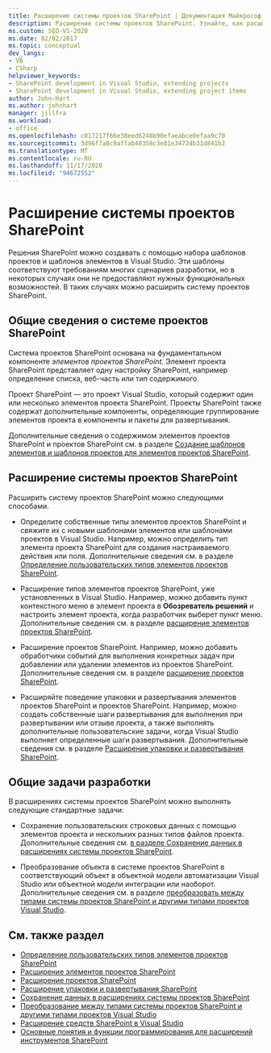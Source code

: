 ```yaml
---
title: Расширение системы проектов SharePoint | Документация Майкрософт
description: Расширение системы проектов SharePoint. Узнайте, как расширить систему проектов SharePoint. Общие сведения о типичных задачах разработки.
ms.custom: SEO-VS-2020
ms.date: 02/02/2017
ms.topic: conceptual
dev_langs:
- VB
- CSharp
helpviewer_keywords:
- SharePoint development in Visual Studio, extending projects
- SharePoint development in Visual Studio, extending project items
author: John-Hart
ms.author: johnhart
manager: jillfra
ms.workload:
- office
ms.openlocfilehash: c017217f66e38eed6248b90efaeabce0efaa9c70
ms.sourcegitcommit: 3d96f7a8c9affab40358c3e81e3472db31d841b2
ms.translationtype: MT
ms.contentlocale: ru-RU
ms.lasthandoff: 11/17/2020
ms.locfileid: "94672552"
---
```

# <a name="extend-the-sharepoint-project-system"></a>Расширение системы проектов SharePoint
  Решения SharePoint можно создавать с помощью набора шаблонов проектов и шаблонов элементов в Visual Studio. Эти шаблоны соответствуют требованиям многих сценариев разработки, но в некоторых случаях они не предоставляют нужных функциональных возможностей. В таких случаях можно расширить систему проектов SharePoint.

## <a name="overview-of-the-sharepoint-project-system"></a>Общие сведения о системе проектов SharePoint
 Система проектов SharePoint основана на фундаментальном компоненте *элементов проектов SharePoint*. Элемент проекта SharePoint представляет одну настройку SharePoint, например определение списка, веб-часть или тип содержимого.

 Проект SharePoint — это проект Visual Studio, который содержит один или несколько элементов проекта SharePoint. Проекты SharePoint также содержат дополнительные компоненты, определяющие группирование элементов проекта в компоненты и пакеты для развертывания.

 Дополнительные сведения о содержимом элементов проектов SharePoint и проектов SharePoint см. в разделе [Создание шаблонов элементов и шаблонов проектов для элементов проектов SharePoint](../sharepoint/creating-item-templates-and-project-templates-for-sharepoint-project-items.md).

## <a name="how-to-extend-the-sharepoint-project-system"></a>Расширение системы проектов SharePoint
 Расширить систему проектов SharePoint можно следующими способами.

- Определите собственные типы элементов проектов SharePoint и свяжите их с новыми шаблонами элементов или шаблонами проектов в Visual Studio. Например, можно определить тип элемента проекта SharePoint для создания настраиваемого действия или поля. Дополнительные сведения см. в разделе [Определение пользовательских типов элементов проектов SharePoint](../sharepoint/defining-custom-sharepoint-project-item-types.md).

- Расширение типов элементов проектов SharePoint, уже установленных в Visual Studio. Например, можно добавить пункт контекстного меню в элемент проекта в **Обозреватель решений** и настроить элемент проекта, когда разработчик выберет пункт меню. Дополнительные сведения см. в разделе [расширение элементов проектов SharePoint](../sharepoint/extending-sharepoint-project-items.md).

- Расширение проектов SharePoint. Например, можно добавить обработчики событий для выполнения конкретных задач при добавлении или удалении элементов из проектов SharePoint. Дополнительные сведения см. в разделе [расширение проектов SharePoint](../sharepoint/extending-sharepoint-projects.md).

- Расширяйте поведение упаковки и развертывания элементов проектов SharePoint и проектов SharePoint. Например, можно создать собственные шаги развертывания для выполнения при развертывании или отзыве проекта, а также выполнять дополнительные пользовательские задачи, когда Visual Studio выполняет определенные шаги развертывания. Дополнительные сведения см. в разделе [Расширение упаковки и развертывания SharePoint](../sharepoint/extending-sharepoint-packaging-and-deployment.md).

## <a name="common-development-tasks"></a>Общие задачи разработки
 В расширениях системы проектов SharePoint можно выполнять следующие стандартные задачи:

- Сохранение пользовательских строковых данных с помощью элементов проекта и нескольких разных типов файлов проекта. Дополнительные сведения см. [в разделе Сохранение данных в расширениях системы проектов SharePoint](../sharepoint/saving-data-in-extensions-of-the-sharepoint-project-system.md).

- Преобразование объекта в системе проектов SharePoint в соответствующий объект в объектной модели автоматизации Visual Studio или объектной модели интеграции или наоборот. Дополнительные сведения см. в разделе [преобразовать между типами системы проектов SharePoint и другими типами проектов Visual Studio](../sharepoint/converting-between-sharepoint-project-system-types-and-other-visual-studio-project-types.md).

## <a name="see-also"></a>См. также раздел
- [Определение пользовательских типов элементов проектов SharePoint](../sharepoint/defining-custom-sharepoint-project-item-types.md)
- [Расширение элементов проектов SharePoint](../sharepoint/extending-sharepoint-project-items.md)
- [Расширение проектов SharePoint](../sharepoint/extending-sharepoint-projects.md)
- [Расширение упаковки и развертывания SharePoint](../sharepoint/extending-sharepoint-packaging-and-deployment.md)
- [Сохранение данных в расширениях системы проектов SharePoint](../sharepoint/saving-data-in-extensions-of-the-sharepoint-project-system.md)
- [Преобразование между типами системы проектов SharePoint и другими типами проектов Visual Studio](../sharepoint/converting-between-sharepoint-project-system-types-and-other-visual-studio-project-types.md)
- [Расширение средств SharePoint в Visual Studio](../sharepoint/extending-the-sharepoint-tools-in-visual-studio.md)
- [Основные понятия и функции программирования для расширений инструментов SharePoint](../sharepoint/programming-concepts-and-features-for-sharepoint-tools-extensions.md)
